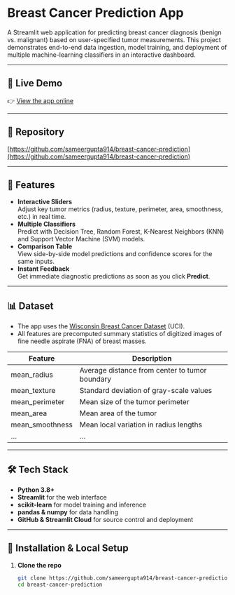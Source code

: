 # Breast Cancer Prediction App

A Streamlit web application for predicting breast cancer diagnosis (benign vs. malignant) based on user-specified tumor measurements. This project demonstrates end-to-end data ingestion, model training, and deployment of multiple machine-learning classifiers in an interactive dashboard.

---

## 🔗 Live Demo

👉 [View the app online](https://breastcancerprediction-sg.streamlit.app/)  

---

## 📂 Repository

[https://github.com/sameergupta914/breast-cancer-prediction](https://github.com/sameergupta914/breast-cancer-prediction)

---

## 🚀 Features

- **Interactive Sliders**  
  Adjust key tumor metrics (radius, texture, perimeter, area, smoothness, etc.) in real time.
- **Multiple Classifiers**  
  Predict with Decision Tree, Random Forest, K-Nearest Neighbors (KNN) and Support Vector Machine (SVM) models.
- **Comparison Table**  
  View side-by-side model predictions and confidence scores for the same inputs.
- **Instant Feedback**  
  Get immediate diagnostic predictions as soon as you click **Predict**.

---

## 📊 Dataset

- The app uses the [Wisconsin Breast Cancer Dataset](https://archive.ics.uci.edu/ml/datasets/Breast+Cancer+Wisconsin+(Diagnostic)) (UCI).  
- All features are precomputed summary statistics of digitized images of fine needle aspirate (FNA) of breast masses.

| Feature         | Description                                                |
| --------------- | ---------------------------------------------------------- |
| mean_radius     | Average distance from center to tumor boundary             |
| mean_texture    | Standard deviation of gray-scale values                    |
| mean_perimeter  | Mean size of the tumor perimeter                          |
| mean_area       | Mean area of the tumor                                     |
| mean_smoothness | Mean local variation in radius lengths                     |
| …               | …                                                          |

---

## 🛠️ Tech Stack

- **Python 3.8+**  
- **Streamlit** for the web interface  
- **scikit-learn** for model training and inference  
- **pandas & numpy** for data handling  
- **GitHub & Streamlit Cloud** for source control and deployment  

---

## 🔧 Installation & Local Setup

1. **Clone the repo**  
   ```bash
   git clone https://github.com/sameergupta914/breast-cancer-prediction.git
   cd breast-cancer-prediction
